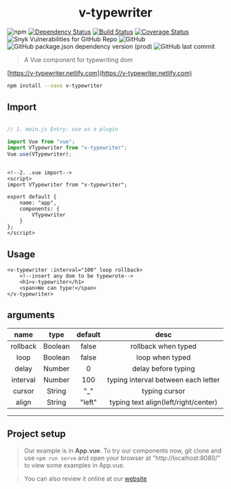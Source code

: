 <h1 align="center">v-typewriter</h1>

![npm][npm version url]
[![Dependency Status][dependencies]][dependencies url]
[![Build Status][travis build]][travis build url]
[![Coverage Status][coveralls]][coveralls url]
![Snyk Vulnerabilities for GitHub Repo][vulnerabilities url]
![GitHub][github licence url]
![GitHub package.json dependency version (prod)][vue version url]
![GitHub last commit][last commit url]


> A Vue component for typewriting dom

[https://v-typewriter.netlify.com](https://v-typewriter.netlify.com)

```bash
npm install --save v-typewriter
```

## Import

```javascript

// 1. main.js Entry; use as a plugin

import Vue from "vue";
import VTypewriter from "v-typewriter";
Vue.use(VTypewriter);


```

```vue

<!--2. .vue import-->
<script>
import VTypewriter from "v-typewriter";

export default {
	name: "app",
	components: {
		VTypewriter
	}
};
</script>

```

## Usage
```vue
<v-typewriter :interval="100" loop rollback>
	<!--insert any dom to be typewrote-->
	<h1>v-typewriter</h1>
	<span>We can type!</span>
</v-typewriter>
```


## arguments
|	name	|	type	|  default	|	desc	|
|:---------:|:---------:|:---------:|:---------:|
|  rollback |  Boolean  |	false	| rollback when typed |
|  loop		|  Boolean	|	false	| loop when typed |
|  delay	|  Number	|	  0		| delay before typing |
|  interval |  Number	|	 100	| typing interval between each letter |
|  cursor   |  String   |    "_"    | typing cursor |
|  align    |  String   |   "left"  | typing text align(left/right/center) |
	

---

## Project setup

> Our example is in **App.vue**. To try our components now, git clone and use `npm run serve` and open your browser at "http://localhost:8080/" to view some examples in App.vue.

> You can also review it online at our [website](https://v-typewriter.netlify.com)


[npm version url]:https://img.shields.io/npm/v/v-typewriter.svg
[dependencies]:https://david-dm.org/oGsLP/v-typewriter.svg?theme=shields.io
[dependencies url]:https://david-dm.org/oGsLP/v-typewriter
[travis build]:https://travis-ci.com/oGsLP/v-typewriter.svg?branch=master
[travis build url]:https://travis-ci.com/oGsLP/v-typewriter
[coveralls]:https://coveralls.io/repos/github/oGsLP/v-typewriter/badge.svg?branch=master
[coveralls url]:https://coveralls.io/github/oGsLP/v-typewriter?branch=master

[vulnerabilities url]:https://img.shields.io/snyk/vulnerabilities/github/oGsLP/v-typewriter.svg
[github licence url]:https://img.shields.io/github/license/oGsLP/v-typewriter.svg
[package.json version url]:https://img.shields.io/github/package-json/v/oGsLP/v-typewriter.svg
[vue version url]:https://img.shields.io/github/package-json/dependency-version/oGsLP/v-typewriter/vue.svg


[last commit url]:https://img.shields.io/github/last-commit/oGsLP/v-typewriter.svg
[contributors url]:https://img.shields.io/github/contributors/oGsLP/v-typewriter.svg
[stars url]:https://img.shields.io/github/stars/oGsLP/v-typewriter.svg?style=social
[forks url]:https://img.shields.io/github/forks/oGsLP/v-typewriter.svg?style=social
[watchers url]:https://img.shields.io/github/watchers/oGsLP/v-typewriter.svg?style=social

